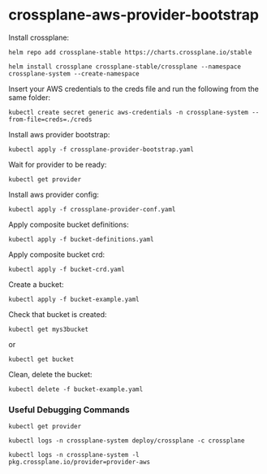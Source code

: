# crossplane-aws-provider-bootstrap

Install crossplane:

`helm repo add crossplane-stable https://charts.crossplane.io/stable`

`helm install crossplane crossplane-stable/crossplane --namespace crossplane-system --create-namespace`

Insert your AWS credentials to the creds file and run the following from the same folder:

`kubectl create secret generic aws-credentials -n crossplane-system --from-file=creds=./creds`

Install aws provider bootstrap:

`kubectl apply -f crossplane-provider-bootstrap.yaml`

Wait for provider to be ready:

`kubectl get provider`

Install aws provider config:

`kubectl apply -f crossplane-provider-conf.yaml`

Apply composite bucket definitions:

`kubectl apply -f bucket-definitions.yaml`

Apply composite bucket crd:

`kubectl apply -f bucket-crd.yaml`

Create a bucket:

`kubectl apply -f bucket-example.yaml`

Check that bucket is created:

`kubectl get mys3bucket`

or

`kubectl get bucket`

Clean, delete the bucket:

`kubectl delete -f bucket-example.yaml`

### Useful Debugging Commands

`kubectl get provider`

`kubectl logs -n crossplane-system deploy/crossplane -c crossplane`

`kubectl logs -n crossplane-system -l pkg.crossplane.io/provider=provider-aws`